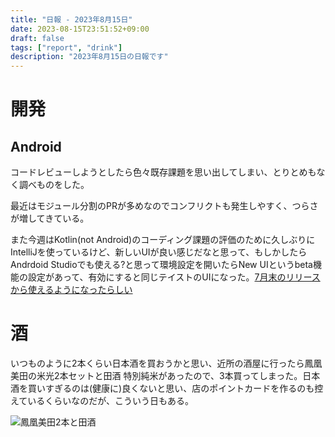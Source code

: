 ```yaml
---
title: "日報 - 2023年8月15日"
date: 2023-08-15T23:51:52+09:00
draft: false
tags: ["report", "drink"]
description: "2023年8月15日の日報です"
---
```


# 開発

## Android

コードレビューしようとしたら色々既存課題を思い出してしまい、とりとめもなく調べものをした。

最近はモジュール分割のPRが多めなのでコンフリクトも発生しやすく、つらさが増してきている。

また今週はKotlin(not Android)のコーディング課題の評価のために久しぶりにIntelliJを使っているけど、新しいUIが良い感じだなと思って、もしかしたらAndrdoid Studioでも使える?と思って環境設定を開いたらNew UIというbeta機能の設定があって、有効にすると同じテイストのUIになった。[7月末のリリースから使えるようになったらしい](https://forest.watch.impress.co.jp/docs/news/1519433.html)

# 酒

いつものように2本くらい日本酒を買おうかと思い、近所の酒屋に行ったら鳳凰美田の米光2本セットと田酒 特別純米があったので、3本買ってしまった。日本酒を買いすぎるのは(健康に)良くないと思い、店のポイントカードを作るのも控えているくらいなのだが、こういう日もある。

![鳳凰美田2本と田酒](/20230815sake.jpg)